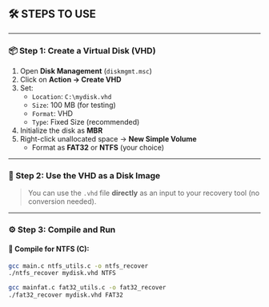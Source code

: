## 🛠️ STEPS TO USE
---

### 📦 Step 1: Create a Virtual Disk (VHD)

1. Open **Disk Management** (`diskmgmt.msc`)
2. Click on **Action → Create VHD**
3. Set:
   - `Location`: `C:\mydisk.vhd`
   - `Size`: 100 MB (for testing)
   - `Format`: VHD
   - `Type`: Fixed Size (recommended)
4. Initialize the disk as **MBR**
5. Right-click unallocated space → **New Simple Volume**
   - Format as **FAT32** or **NTFS** (your choice)
---

### 📸 Step 2: Use the VHD as a Disk Image

> You can use the `.vhd` file **directly** as an input to your recovery tool (no conversion needed).

---

### ⚙️ Step 3: Compile and Run

#### 🔧 Compile for NTFS (C):

```bash
gcc main.c ntfs_utils.c -o ntfs_recover
./ntfs_recover mydisk.vhd NTFS

gcc mainfat.c fat32_utils.c -o fat32_recover
./fat32_recover mydisk.vhd FAT32



